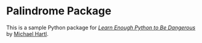 # Palindrome Package

This is a sample Python package for
[*Learn Enough Python to Be Dangerous*](https://www.learnenough.com/python)
by [Michael Hartl](https://www.michaelhartl.com/).